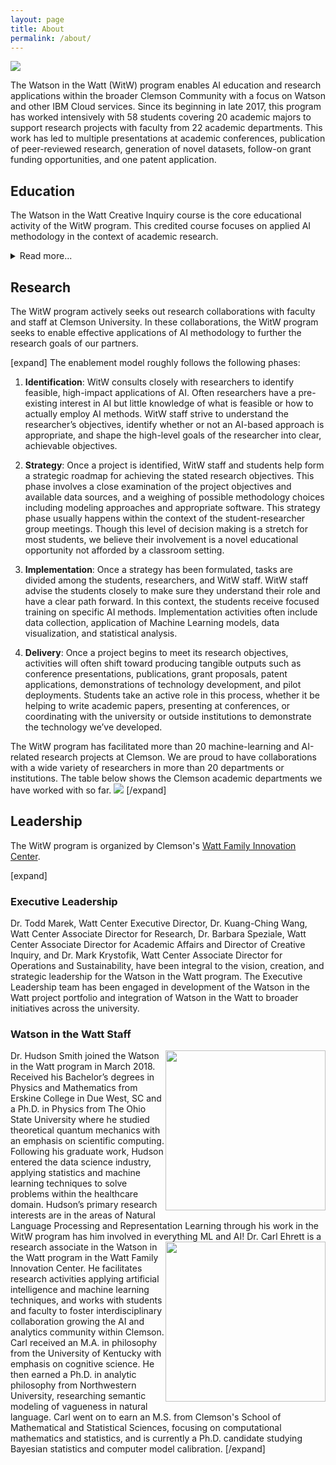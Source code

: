 ```yaml
---
layout: page
title: About
permalink: /about/
---
```


<img src="{{site.url}}/website/assets/img/group.jpg">

The Watson in the Watt (WitW) program enables AI education and research applications within the broader Clemson Community with a focus on Watson and other IBM Cloud services. Since its beginning in late 2017, this program has worked intensively with 58 students covering 20 academic majors to support research projects with faculty from 22 academic departments. This work has led to multiple presentations at academic conferences, publication of peer-reviewed research, generation of novel datasets, follow-on grant funding opportunities, and one patent application.

## Education
The Watson in the Watt Creative Inquiry course is the core educational activity of the WitW program. This credited course focuses on applied AI methodology in the context of academic research. 

<details>
    <summary> Read more... </summary>
The course has two educational tracks with each track having 1 classroom contact hour per week: 
1. **First-time students**: students taking the course for the first time work through an interdisciplinary program  covering a broad range of topics relevant to Artificial Intelligence including IBM Watson, cloud computing, machine learning, statistical reasoning, application development, and societal considerations of AI. Material is presented as a mixture of lecture content, classroom discussions, and homework assignments. The goal of this introductory course is to equip students with the skills they need to succeed in applied AI research at Clemson and beyond.

2. **Returning students**: students taking the course for the 2nd or higher time participate in an “Advanced Topics” seminar course. Throughout the semester, all students present on topics of their choosing from the world of Artificial Intelligence. Presentations are followed by discussions facilitated by the WitW staff. The goal of this track is to broaden students’ exposures to diverse topics in AI and to deepen their mastery of specific topics that they present on. The returning student track is also designed to be “light weight” compared to the first-time student track leaving the returning students more time to focus on their research projects.
    
All students irrespective of track are placed on research projects as outlined in more detail below. In the context of these projects, the students receive more intensive, hands-on experience in specific areas as required by their projectss. 

More than 60 undergraduates have participated in the WitW educational program. We are proud to recruit students from a wide range of academic disciplines. The following figure shows the distrubtion of student majors during the Spring 2020 term. 
<img src="{{site.url}}/website/assets/img/majors.jpg">
</details>


## Research
The WitW program actively seeks out research collaborations with faculty and staff at Clemson University. In these collaborations, the WitW program seeks to enable effective applications of AI methodology to further the research goals of our partners. 

[expand]
The enablement model roughly follows the following phases:

1. **Identification**: WitW consults closely with researchers to identify feasible, high-impact applications of AI. Often researchers have a pre-existing interest in AI but little knowledge of what is feasible or how to actually employ AI methods. WitW staff strive to understand the researcher’s objectives, identify whether or not an AI-based approach is appropriate, and shape the high-level goals of the researcher into clear, achievable objectives.

2. **Strategy**: Once a project is identified, WitW staff and students help form a strategic roadmap for achieving the stated research objectives. This phase involves a close examination of the project objectives and available data sources, and a weighing of possible methodology choices including modeling approaches and appropriate software. This strategy phase usually happens within the context of the student-researcher group meetings. Though this level of decision making is a stretch for most students, we believe their involvement is a novel educational opportunity not afforded by a classroom setting.

3. **Implementation**: Once a strategy has been formulated, tasks are divided among the students, researchers, and WitW staff. WitW staff advise the students closely to make sure they understand their role and have a clear path forward. In this context, the students receive focused training on specific AI methods. Implementation activities often include data collection, application of Machine Learning models, data visualization, and statistical analysis.

4. **Delivery**:  Once a project begins to meet its research objectives, activities will often shift toward producing tangible outputs such as conference presentations, publications, grant proposals, patent applications, demonstrations of technology development, and pilot deployments. Students take an active role in this process, whether it be helping to write academic papers, presenting at conferences, or coordinating with the university or outside institutions to demonstrate the technology we’ve developed.

The WitW program has facilitated more than 20 machine-learning and AI-related research projects at Clemson. We are proud to have collaborations with a wide variety of researchers in more than 20 departments or institutions. The table below shows the Clemson academic departments we have worked with so far.
<img src="{{site.url}}/website/assets/img/departments.png">
[/expand]

## Leadership
The WitW program is organized by Clemson's [Watt Family Innovation Center](http://www.clemson.edu/centers-institutes/watt/). 

[expand]
### Executive Leadership
Dr. Todd Marek, Watt Center Executive Director, Dr. Kuang-Ching Wang, Watt Center Associate Director for Research, Dr. Barbara Speziale, Watt Center Associate Director for Academic Affairs and Director of Creative Inquiry, and Dr. Mark Krystofik, Watt Center Associate Director for Operations and Sustainability, have been integral to the vision, creation, and strategic leadership for the Watson in the Watt program.  The Executive Leadership team has been engaged in development of the Watson in the Watt project portfolio and integration of Watson in the Watt to broader initiatives across the university.

### Watson in the Watt Staff
<img src="{{site.url}}/website/assets/img/hudson.jpg" style="float:right;width:256px;height:256px;">
Dr. Hudson Smith joined the Watson in the Watt program in March 2018. Received his Bachelor’s degrees in Physics and Mathematics from Erskine College in Due West, SC and a Ph.D. in Physics from The Ohio State University where he studied theoretical quantum mechanics with an emphasis on scientific computing. Following his graduate work, Hudson entered the data science industry, applying statistics and machine learning techniques to solve problems within the healthcare domain. Hudson’s primary research interests are in the areas of Natural Language Processing and Representation Learning through his work in the WitW program has him involved in everything ML and AI!

<img src="{{site.url}}/website/assets/img/carl.jpg" style="float:right;width:256px;height:256px;">
Dr. Carl Ehrett is a research associate in the Watson in the Watt program in the Watt Family Innovation Center. He facilitates research activities applying artificial intelligence and machine learning techniques, and works with students and faculty to foster interdisciplinary collaboration growing the AI and analytics community within Clemson. Carl received an M.A. in philosophy from the University of Kentucky with emphasis on cognitive science. He then earned a Ph.D. in analytic philosophy from Northwestern University, researching semantic modeling of vagueness in natural language. Carl went on to earn an M.S. from Clemson's School of Mathematical and Statistical Sciences, focusing on computational mathematics and statistics, and is currently a Ph.D. candidate studying Bayesian statistics and computer model calibration.
[/expand]
